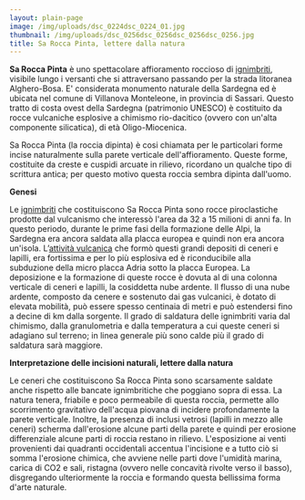 ```yaml
---
layout: plain-page
image: /img/uploads/dsc_0224dsc_0224_01.jpg
thumbnail: /img/uploads/dsc_0256dsc_0256dsc_0256dsc_0256.jpg
title: Sa Rocca Pinta, lettere dalla natura
---
```

**Sa Rocca Pinta** è uno spettacolare affioramento roccioso di [ignimbriti](https://it.wikipedia.org/wiki/Ignimbrite "Ignimbrite"), visibile lungo i versanti che si attraversano passando per la strada litoranea Alghero-Bosa. E' considerata monumento naturale della Sardegna ed è ubicata nel comune di Villanova Monteleone, in provincia di Sassari. Questo tratto di costa ovest della Sardegna (patrimonio UNESCO) è costituito da rocce vulcaniche esplosive a chimismo rio-dacitico (ovvero con un'alta componente silicatica), di età Oligo-Miocenica.

Sa Rocca Pinta (la roccia dipinta) è cosi chiamata per le particolari forme incise naturalmente sulla parete verticale dell'affioramento. Queste forme, costituite da creste e cuspidi arcuate in rilievo, ricordano un qualche tipo di scrittura antica; per questo motivo questa roccia sembra dipinta dall'uomo.

**Genesi**

Le [ignimbriti](https://it.wikipedia.org/wiki/Ignimbrite "Ignimbrite") che costituiscono Sa Rocca Pinta sono rocce piroclastiche prodotte dal vulcanismo che interessò l'area da 32 a 15 milioni di anni fa. In questo periodo, durante le prime fasi della formazione delle Alpi, la Sardegna era ancora saldata alla placca europea e quindi non era ancora un'isola. L’[attività vulcanica](https://it.wikipedia.org/wiki/Attivit%C3%A0_vulcanica "Attività vulcanica") che formò questi grandi depositi di ceneri e lapilli, era fortissima e per lo più esplosiva ed è riconducibile alla subduzione della micro placca Adria sotto la placca Europea. La deposizione e la formazione di queste rocce è dovuta al di una colonna verticale di ceneri e lapilli, la cosiddetta nube ardente. Il flusso di una nube ardente, composto da cenere e sostenuto dai gas vulcanici, è dotato di elevata mobilità, può essere spesso centinaia di metri e può estendersi fino a decine di km dalla sorgente. Il grado di saldatura delle ignimbriti varia dal chimismo, dalla granulometria e dalla temperatura a cui queste ceneri si adagiano sul terreno; in linea generale più sono calde più il grado di saldatura sarà maggiore.

**Interpretazione delle incisioni naturali, lettere dalla natura**

Le ceneri che costituiscono Sa Rocca Pinta sono scarsamente saldate anche rispetto alle bancate ignimbritiche che poggiano sopra di essa. La natura tenera, friabile e poco permeabile di questa roccia, permette allo scorrimento gravitativo dell'acqua piovana di incidere profondamente la parete verticale. Inoltre, la presenza di inclusi vetrosi (lapilli in mezzo alle ceneri) scherma dall'erosione alcune parti della parete e quindi per erosione differenziale alcune parti di roccia restano in rilievo. L'esposizione ai venti provenienti dai quadranti occidentali accentua l'incisione e a tutto ciò si somma l'erosione chimica, che avviene nelle parti dove l'umidità marina, carica di CO2 e sali, ristagna (ovvero nelle concavità rivolte verso il basso), disgregando ulteriormente la roccia e formando questa bellissima forma d'arte naturale.